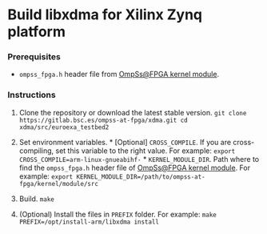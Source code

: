 # Build libxdma for Xilinx Zynq platform

### Prerequisites

 - `ompss_fpga.h` header file from [OmpSs@FPGA kernel module](https://gitlab.bsc.es/ompss-at-fpga/ompss-at-fpga-kernel-module).

### Instructions

  1. Clone the repository or download the latest stable version.
    ```
    git clone https://gitlab.bsc.es/ompss-at-fpga/xdma.git
    cd xdma/src/euroexa_testbed2
    ```

  2. Set environment variables.
    * [Optional] `CROSS_COMPILE`. If you are cross-compiling, set this variable to the right value. For example:
    ```
    export CROSS_COMPILE=arm-linux-gnueabihf-
    ```
    * `KERNEL_MODULE_DIR`. Path where to find the `ompss_fpga.h` header file of [OmpSs@FPGA kernel module](https://gitlab.bsc.es/ompss-at-fpga/ompss-at-fpga-kernel-module). For example:
    ```
    export KERNEL_MODULE_DIR=/path/to/ompss-at-fpga/kernel/module/src
    ```

  3. Build.
    ```
    make
    ```

  4. (Optional) Install the files in `PREFIX` folder. For example:
    ```
    make PREFIX=/opt/install-arm/libxdma install
    ```
